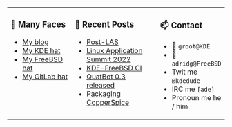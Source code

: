 
<table><tr>
  
<td valign="top" width="30%">
  
### 🙋 Many Faces

- [My blog](https://euroquis.nl/bobulate/)
- [My KDE hat](https://invent.kde.org/adridg)
- [My FreeBSD hat](https://wiki.freebsd.org/AdriaanDeGroot)
- [My GitLab hat](https://gitlab.com/adriaandegroot)
</td>

<td valign="top" width="40%">
  
### 💬 Recent Posts

<!-- BLOG-POST-LIST:START -->
- [Post-LAS](https://euroquis.nl//blabla/2022/05/03/las2.html)
- [Linux Application Summit 2022](https://euroquis.nl//blabla/2022/04/26/las.html)
- [KDE-FreeBSD CI](https://euroquis.nl//kde/2022/04/26/freebsd-ci.html)
- [QuatBot 0.3 released](https://euroquis.nl//blabla/2022/03/11/quatbot.html)
- [Packaging CopperSpice](https://euroquis.nl//freebsd/2022/02/20/copperspice.html)
<!-- BLOG-POST-LIST:END -->
</td>

<td valign="top" width="30%">
  
### 📫 Contact

- 📧 `groot@KDE`
- 📧 `adridg@FreeBSD`
- Twit me `@kdedude`
- IRC me `[ade]`
- Pronoun me he / him
</td>

</tr></table>
